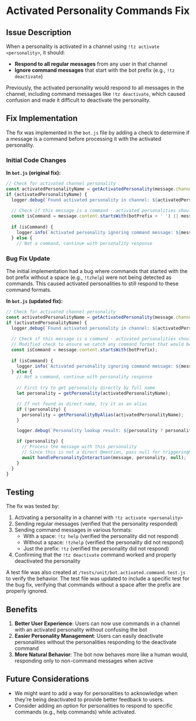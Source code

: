 # Activated Personality Commands Fix

## Issue Description

When a personality is activated in a channel using `!tz activate <personality>`, it should:
- **Respond to all regular messages** from any user in that channel
- **Ignore command messages** that start with the bot prefix (e.g., `!tz deactivate`)

Previously, the activated personality would respond to all messages in the channel, including command messages like `!tz deactivate`, which caused confusion and made it difficult to deactivate the personality.

## Fix Implementation

The fix was implemented in the `bot.js` file by adding a check to determine if a message is a command before processing it with the activated personality.

### Initial Code Changes

**In `bot.js` (original fix):**

```javascript
// Check for activated channel personality
const activatedPersonalityName = getActivatedPersonality(message.channel.id);
if (activatedPersonalityName) {
  logger.debug(`Found activated personality in channel: ${activatedPersonalityName}`);
  
  // Check if this message is a command - activated personalities should ignore commands
  const isCommand = message.content.startsWith(botPrefix + ' ') || message.content === botPrefix;
  
  if (isCommand) {
    logger.info(`Activated personality ignoring command message: ${message.content}`);
  } else {
    // Not a command, continue with personality response
```

### Bug Fix Update

The initial implementation had a bug where commands that started with the bot prefix without a space (e.g., `!tzhelp`) were not being detected as commands. This caused activated personalities to still respond to these command formats.

**In `bot.js` (updated fix):**

```javascript
// Check for activated channel personality
const activatedPersonalityName = getActivatedPersonality(message.channel.id);
if (activatedPersonalityName) {
  logger.debug(`Found activated personality in channel: ${activatedPersonalityName}`);
  
  // Check if this message is a command - activated personalities should ignore commands
  // Modified check to ensure we catch any command format that would be processed by the processCommand function
  const isCommand = message.content.startsWith(botPrefix);
  
  if (isCommand) {
    logger.info(`Activated personality ignoring command message: ${message.content}`);
  } else {
    // Not a command, continue with personality response
    
    // First try to get personality directly by full name
    let personality = getPersonality(activatedPersonalityName);

    // If not found as direct name, try it as an alias
    if (!personality) {
      personality = getPersonalityByAlias(activatedPersonalityName);
    }

    logger.debug(`Personality lookup result: ${personality ? personality.fullName : 'null'}`);

    if (personality) {
      // Process the message with this personality
      // Since this is not a direct @mention, pass null for triggeringMention
      await handlePersonalityInteraction(message, personality, null);
    }
  }
}
```

## Testing

The fix was tested by:

1. Activating a personality in a channel with `!tz activate <personality>`
2. Sending regular messages (verified that the personality responded)
3. Sending command messages in various formats:
   - With a space: `!tz help` (verified the personality did not respond)
   - Without a space: `!tzhelp` (verified the personality did not respond) 
   - Just the prefix: `!tz` (verified the personality did not respond)
4. Confirming that the `!tz deactivate` command worked and properly deactivated the personality

A test file was also created at `/tests/unit/bot.activated.command.test.js` to verify the behavior. The test file was updated to include a specific test for the bug fix, verifying that commands without a space after the prefix are properly ignored.

## Benefits

1. **Better User Experience**: Users can now use commands in a channel with an activated personality without confusing the bot
2. **Easier Personality Management**: Users can easily deactivate personalities without the personalities responding to the deactivate command
3. **More Natural Behavior**: The bot now behaves more like a human would, responding only to non-command messages when active

## Future Considerations

- We might want to add a way for personalities to acknowledge when they're being deactivated to provide better feedback to users.
- Consider adding an option for personalities to respond to specific commands (e.g., help commands) while activated.